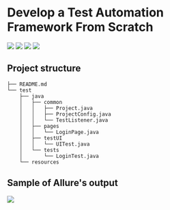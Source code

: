 # Develop a Test Automation Framework From Scratch


<img src="https://img.shields.io/badge/IntelliJ_IDEA-000000.svg?style=for-the-badge&logo=intellij-idea&logoColor=white">
<img src="https://img.shields.io/badge/Java-ED8B00?style=for-the-badge&logo=java&logoColor=white">
<img src="https://img.shields.io/badge/Junit5-25A162?style=for-the-badge&logo=junit5&logoColor=white">
<img src="https://img.shields.io/badge/Jupyter-F37626.svg?&style=for-the-badge&logo=Jupyter&logoColor=white">

## Project structure
```
├── README.md
└── test
    ├── java
    │   ├── common
    │   │   ├── Project.java
    │   │   ├── ProjectConfig.java
    │   │   └── TestListener.java
    │   ├── pages
    │   │   └── LoginPage.java
    │   ├── testUI
    │   │   └── UITest.java
    │   └── tests
    │       └── LoginTest.java
    └── resources

```

## Sample of Allure's output
<img src="https://uc1fd0f88f3623a81f31d0765dc3.previews.dropboxusercontent.com/p/thumb/ABkckga-MC3Z8ldgv6RDM4r8X75NwHoKj0_3YTVobQD8wpjOBIobfCKCcIzUl7Vwb-Qf0Y5VtXlGBgy2RhZdC4SOkc0Kfb4Eg22o2mbOw1WwKQ37H2Jr3zyu_qEU0RGv01jFMp-enQ-UvLB6W7gKCR6PcFgq8ZJbDG5tu1rBk5PHb5C9NLPNx2lYzQLoW-Hqg4Bwz8Wn0-c0H0a8seROu8KWzdjTvcOgO9TXmYgKtpsPlkjaMyqKud1M0p4thwBaaq0xTEFQu53tx8SzeVphQ3gPIcK-COWXTdgDzOUAjGvP5hvOrcZzcGGzgU0WW5D7XdZjz7QkBwTTrk_lAYjit5acddx0vZyYbR_KIVRLUUs684UrD5DmjuNba648WW_oQYgsaZOcxnUFPTBO0XkgN3JMbdld4V_nkXhYFAUqIvNY_A/p.jpeg">